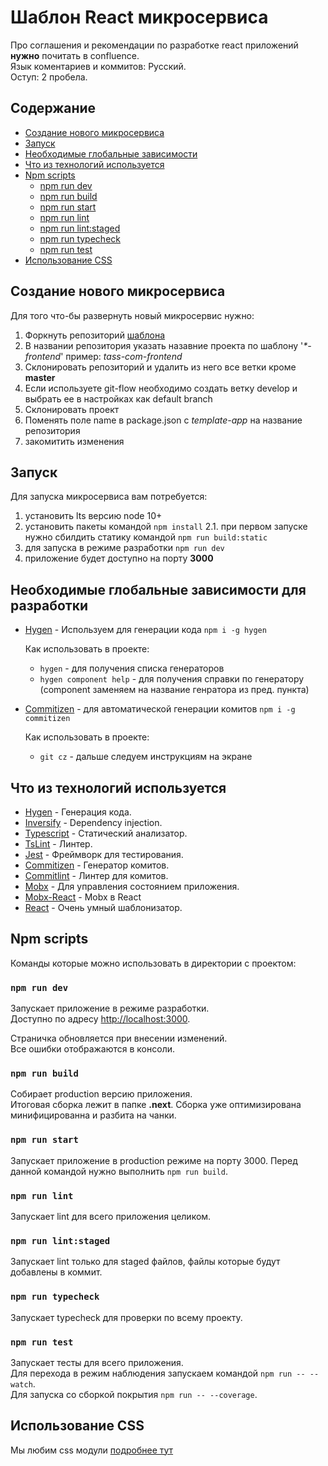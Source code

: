 # Шаблон React микросервиса
Про соглашения и рекомендации по разработке react приложений **нужно** почитать в confluence.<br>
Язык коментариев и коммитов: Русский.<br>
Оступ: 2 пробела.<br>

## Содержание
- [Создание нового микросервиса](#создание-нового-микросервиса)
- [Запуск](#запуск)
- [Необходимые глобальные зависимости](#необходимые-глобальные-зависимости-для-разработки)
- [Что из технологий используется](#что-из-технологий-используется)
- [Npm scripts](#npm-scripts)
  - [npm run dev](#npm-run-dev)
  - [npm run build](#npm-run-build)
  - [npm run start](#npm-run-start)
  - [npm run lint](#npm-run-lint)
  - [npm run lint:staged](#npm-run-lintstaged)
  - [npm run typecheck](#npm-run-typecheck)
  - [npm run test](#npm-run-test)
- [Использование CSS](#использование-css)

## Создание нового микросервиса
Для того что-бы развернуть новый микросервис нужно:
1. Форкнуть репозиторий [шаблона](https://bitbucket.corp.tass.ru/projects/TASS/repos/react-microservice-template)
2. В названии репозитория указать назавние проекта по шаблону '_*-frontend_' пример: *tass-com-frontend*
3. Склонировать репозиторий и удалить из него все ветки кроме **master**
4. Если используете git-flow необходимо создать ветку develop и выбрать ее в настройках как default branch
5. Склонировать проект
6. Поменять поле name в package.json c _template-app_ на название репозитория
7. закомитить изменения

## Запуск
Для запуска микросервиса вам потребуется:
1. установить lts версию node 10+
2. установить пакеты командой `npm install`
2.1. при первом запуске нужно сбилдить статику командой `npm run build:static`
3. для запуска в режиме разработки `npm run dev`
4. приложение будет доступно на порту **3000**

## Необходимые глобальные зависимости для разработки
- [Hygen](https://hygen.io/) - Используем для генерации кода `npm i -g hygen`

  Как использовать в проекте:
  - `hygen` - для получения списка генераторов
  - `hygen component help` - для получения справки по генератору (component заменяем на название генратора из пред. 
пункта)
- [Commitizen](https://github.com/commitizen/cz-cli) - для автоматической генерации комитов `npm i -g commitizen`

  Как использовать в проекте:
  - `git cz` - дальше следуем инструкциям на экране

## Что из технологий используется
- [Hygen](https://hygen.io/) - Генерация кода.
- [Inversify](http://inversify.io/) - Dependency injection.
- [Typescript](https://www.typescriptlang.org/index.html) - Статический анализатор.
- [TsLint](https://palantir.github.io/tslint/) - Линтер.
- [Jest](https://jestjs.io/) - Фреймворк для тестирования.
- [Commitizen](https://github.com/commitizen/cz-cli) - Генератор комитов.
- [Commitlint](https://github.com/marionebl/commitlint) - Линтер для комитов.
- [Mobx](https://mobx.js.org) - Для управления состоянием приложения.
- [Mobx-React](https://github.com/mobxjs/mobx-react) - Mobx в React
- [React](https://reactjs.org) - Очень умный шаблонизатор.

## Npm scripts
Команды которые можно использовать в директории с проектом:
### `npm run dev`
Запускает приложение в режиме разработки.<br>
Доступно по адресу [http://localhost:3000](http://localhost:3000).

Страничка обновляется при внесении изменений.<br>
Все ошибки отображаются в консоли.

### `npm run build`
Собирает production версию приложения.<br>
Итоговая сборка лежит в папке **.next**. Сборка уже оптимизирована минифицированна и разбита на чанки.

### `npm run start`
Запускает приложение в production режиме на порту 3000. Перед данной командой нужно выполнить
`npm run build`.

### `npm run lint`
Запускает lint для всего приложения целиком.

### `npm run lint:staged`
Запускает lint только для staged файлов, файлы которые будут добавлены в коммит.

### `npm run typecheck`
Запускает typecheck для проверки по всему проекту.

### `npm run test`
Запускает тесты для всего приложения.<br>
Для перехода в режим наблюдения запускаем командой `npm run -- --watch`.<br>
Для запуска со сборкой покрытия `npm run -- --coverage`.

## Использование CSS
Мы любим css модули [подробнее тут](https://github.com/css-modules/css-modules)
